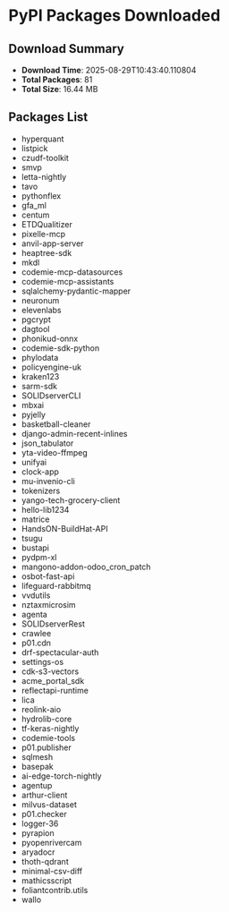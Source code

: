 # PyPI Packages Downloaded

## Download Summary
- **Download Time**: 2025-08-29T10:43:40.110804
- **Total Packages**: 81
- **Total Size**: 16.44 MB

## Packages List
- hyperquant
- listpick
- czudf-toolkit
- smvp
- letta-nightly
- tavo
- pythonflex
- gfa_ml
- centum
- ETDQualitizer
- pixelle-mcp
- anvil-app-server
- heaptree-sdk
- mkdl
- codemie-mcp-datasources
- codemie-mcp-assistants
- sqlalchemy-pydantic-mapper
- neuronum
- elevenlabs
- pgcrypt
- dagtool
- phonikud-onnx
- codemie-sdk-python
- phylodata
- policyengine-uk
- kraken123
- sarm-sdk
- SOLIDserverCLI
- mbxai
- pyjelly
- basketball-cleaner
- django-admin-recent-inlines
- json_tabulator
- yta-video-ffmpeg
- unifyai
- clock-app
- mu-invenio-cli
- tokenizers
- yango-tech-grocery-client
- hello-lib1234
- matrice
- HandsON-BuildHat-API
- tsugu
- bustapi
- pydpm-xl
- mangono-addon-odoo_cron_patch
- osbot-fast-api
- lifeguard-rabbitmq
- vvdutils
- nztaxmicrosim
- agenta
- SOLIDserverRest
- crawlee
- p01.cdn
- drf-spectacular-auth
- settings-os
- cdk-s3-vectors
- acme_portal_sdk
- reflectapi-runtime
- lica
- reolink-aio
- hydrolib-core
- tf-keras-nightly
- codemie-tools
- p01.publisher
- sqlmesh
- basepak
- ai-edge-torch-nightly
- agentup
- arthur-client
- milvus-dataset
- p01.checker
- logger-36
- pyrapion
- pyopenrivercam
- aryadocr
- thoth-qdrant
- minimal-csv-diff
- mathicsscript
- foliantcontrib.utils
- wallo

